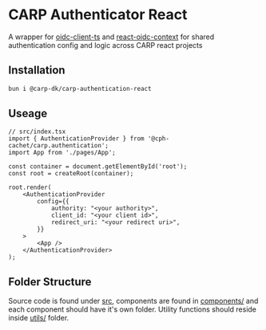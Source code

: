 # CARP Authenticator React

A wrapper for [oidc-client-ts](https://github.com/authts/oidc-client-ts) and [react-oidc-context](https://github.com/authts/react-oidc-context) for shared authentication config and logic across CARP react projects

## Installation
```sh
bun i @carp-dk/carp-authentication-react
```

## Useage
```tsx
// src/index.tsx
import { AuthenticationProvider } from '@cph-cachet/carp.authentication';
import App from './pages/App';

const container = document.getElementById('root');
const root = createRoot(container);

root.render(
    <AuthenticationProvider
        config={{
            authority: "<your authority>",
            client_id: "<your client id>",
            redirect_uri: "<your redirect uri>",
        }}
    >
        <App />
    </AuthenticationProvider>
);
```

## Folder Structure
Source code is found under [src](src), components are found in [components/](src/components/) and each component should have it's own folder. Utility functions should reside inside [utils/](src/utils/) folder.
